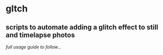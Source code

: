 # gltch  
  
## scripts to automate adding a glitch effect to still and timelapse photos

*full usage guide to follow...*
